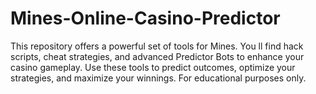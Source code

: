 # Mines-Online-Casino-Predictor
This repository offers a powerful set of tools for Mines. You ll find hack scripts, cheat strategies, and advanced Predictor Bots to enhance your casino gameplay. Use these tools to predict outcomes, optimize your strategies, and maximize your winnings. For educational purposes only.
